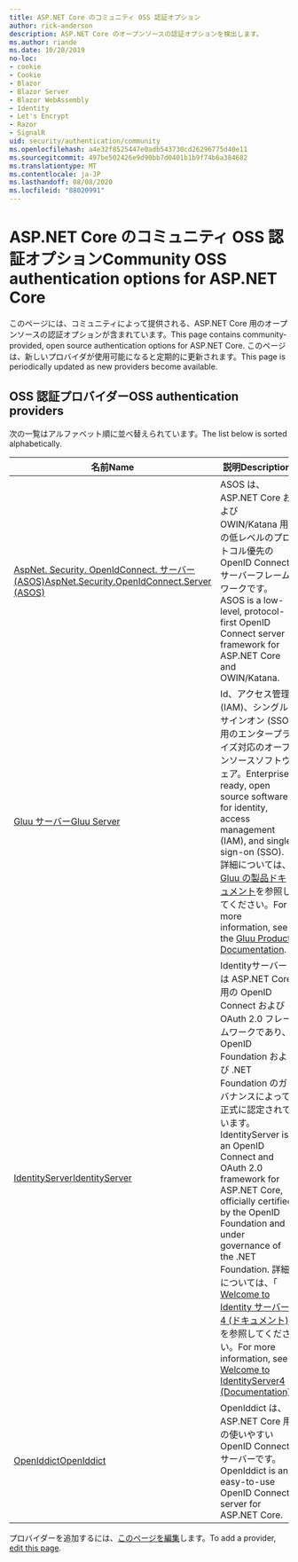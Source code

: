 ```yaml
---
title: ASP.NET Core のコミュニティ OSS 認証オプション
author: rick-anderson
description: ASP.NET Core のオープンソースの認証オプションを検出します。
ms.author: riande
ms.date: 10/28/2019
no-loc:
- cookie
- Cookie
- Blazor
- Blazor Server
- Blazor WebAssembly
- Identity
- Let's Encrypt
- Razor
- SignalR
uid: security/authentication/community
ms.openlocfilehash: a4e32f8525447e0adb543730cd26296775d40e11
ms.sourcegitcommit: 497be502426e9d90bb7d0401b1b9f74b6a384682
ms.translationtype: MT
ms.contentlocale: ja-JP
ms.lasthandoff: 08/08/2020
ms.locfileid: "88020991"
---
```

# <a name="community-oss-authentication-options-for-aspnet-core"></a><span data-ttu-id="e1caf-103">ASP.NET Core のコミュニティ OSS 認証オプション</span><span class="sxs-lookup"><span data-stu-id="e1caf-103">Community OSS authentication options for ASP.NET Core</span></span>

<span data-ttu-id="e1caf-104">このページには、コミュニティによって提供される、ASP.NET Core 用のオープンソースの認証オプションが含まれています。</span><span class="sxs-lookup"><span data-stu-id="e1caf-104">This page contains community-provided, open source authentication options for ASP.NET Core.</span></span> <span data-ttu-id="e1caf-105">このページは、新しいプロバイダが使用可能になると定期的に更新されます。</span><span class="sxs-lookup"><span data-stu-id="e1caf-105">This page is periodically updated as new providers become available.</span></span>

## <a name="oss-authentication-providers"></a><span data-ttu-id="e1caf-106">OSS 認証プロバイダー</span><span class="sxs-lookup"><span data-stu-id="e1caf-106">OSS authentication providers</span></span>

<span data-ttu-id="e1caf-107">次の一覧はアルファベット順に並べ替えられています。</span><span class="sxs-lookup"><span data-stu-id="e1caf-107">The list below is sorted alphabetically.</span></span>

| <span data-ttu-id="e1caf-108">名前</span><span class="sxs-lookup"><span data-stu-id="e1caf-108">Name</span></span> | <span data-ttu-id="e1caf-109">説明</span><span class="sxs-lookup"><span data-stu-id="e1caf-109">Description</span></span> |
| ---- | ----------- |
| [<span data-ttu-id="e1caf-110">AspNet. Security. OpenIdConnect. サーバー (ASOS)</span><span class="sxs-lookup"><span data-stu-id="e1caf-110">AspNet.Security.OpenIdConnect.Server (ASOS)</span></span>](https://github.com/aspnet-contrib/AspNet.Security.OpenIdConnect.Server) | <span data-ttu-id="e1caf-111">ASOS は、ASP.NET Core および OWIN/Katana 用の低レベルのプロトコル優先の OpenID Connect サーバーフレームワークです。</span><span class="sxs-lookup"><span data-stu-id="e1caf-111">ASOS is a low-level, protocol-first OpenID Connect server framework for ASP.NET Core and OWIN/Katana.</span></span> |
| [<span data-ttu-id="e1caf-112">Gluu サーバー</span><span class="sxs-lookup"><span data-stu-id="e1caf-112">Gluu Server</span></span>](https://gluu.org/) | <span data-ttu-id="e1caf-113">Id、アクセス管理 (IAM)、シングルサインオン (SSO) 用のエンタープライズ対応のオープンソースソフトウェア。</span><span class="sxs-lookup"><span data-stu-id="e1caf-113">Enterprise ready, open source software for identity, access management (IAM), and single sign-on (SSO).</span></span> <span data-ttu-id="e1caf-114">詳細については、 [Gluu の製品ドキュメント](https://gluu.org/docs/)を参照してください。</span><span class="sxs-lookup"><span data-stu-id="e1caf-114">For more information, see the [Gluu Product Documentation](https://gluu.org/docs/).</span></span> |
| [<span data-ttu-id="e1caf-115">IdentityServer</span><span class="sxs-lookup"><span data-stu-id="e1caf-115">IdentityServer</span></span>](https://identityserver.io/) | <span data-ttu-id="e1caf-116">Identityサーバーは ASP.NET Core 用の OpenID Connect および OAuth 2.0 フレームワークであり、OpenID Foundation および .NET Foundation のガバナンスによって正式に認定されています。</span><span class="sxs-lookup"><span data-stu-id="e1caf-116">IdentityServer is an OpenID Connect and OAuth 2.0 framework for ASP.NET Core, officially certified by the OpenID Foundation and under governance of the .NET Foundation.</span></span> <span data-ttu-id="e1caf-117">詳細については、「 [Welcome to Identity サーバー 4 (ドキュメント)](https://identityserver4.readthedocs.io/en/latest/)」を参照してください。</span><span class="sxs-lookup"><span data-stu-id="e1caf-117">For more information, see [Welcome to IdentityServer4 (Documentation)](https://identityserver4.readthedocs.io/en/latest/).</span></span> |
| [<span data-ttu-id="e1caf-118">OpenIddict</span><span class="sxs-lookup"><span data-stu-id="e1caf-118">OpenIddict</span></span>](https://github.com/openiddict/openiddict-core) | <span data-ttu-id="e1caf-119">OpenIddict は、ASP.NET Core 用の使いやすい OpenID Connect サーバーです。</span><span class="sxs-lookup"><span data-stu-id="e1caf-119">OpenIddict is an easy-to-use OpenID Connect server for ASP.NET Core.</span></span> |

<span data-ttu-id="e1caf-120">プロバイダーを追加するには、[このページを編集](https://github.com/login?return_to=https%3A%2F%2Fgithub.com%2Faspnet%2FDocs%2Fedit%2Fmaster%2Faspnetcore%2Fsecurity%2Fauthentication%2Fcommunity.md)します。</span><span class="sxs-lookup"><span data-stu-id="e1caf-120">To add a provider, [edit this page](https://github.com/login?return_to=https%3A%2F%2Fgithub.com%2Faspnet%2FDocs%2Fedit%2Fmaster%2Faspnetcore%2Fsecurity%2Fauthentication%2Fcommunity.md).</span></span>
